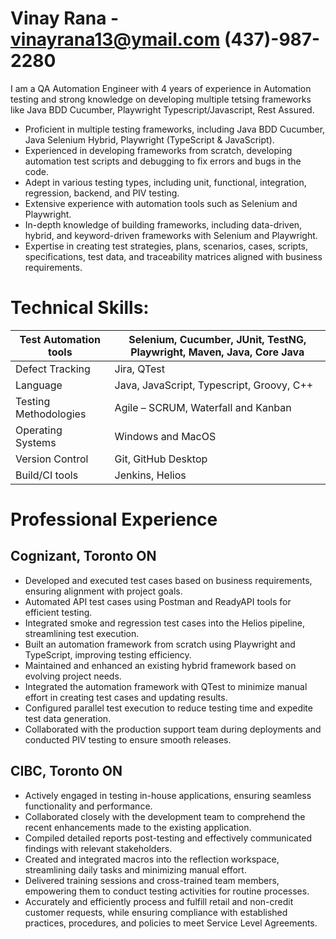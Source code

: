 # Vinay Rana - vinayrana13@ymail.com (437)-987-2280
I am a QA Automation Engineer with 4 years of experience in Automation testing and strong knowledge on developing multiple tetsing frameworks like Java BDD Cucumber, Playwright Typescript/Javascript, Rest Assured.
*  Proficient in multiple testing frameworks, including Java BDD Cucumber, Java Selenium Hybrid, Playwright (TypeScript & JavaScript).
*	Experienced in developing frameworks from scratch, developing automation test scripts and debugging to fix errors and bugs in the code.
*	Adept in various testing types, including unit, functional, integration, regression, backend, and PIV testing.
*	Extensive experience with automation tools such as Selenium and Playwright.
*	In-depth knowledge of building frameworks, including data-driven, hybrid, and keyword-driven frameworks with Selenium and Playwright.
*	Expertise in creating test strategies, plans, scenarios, cases, scripts, specifications, test data, and traceability matrices aligned with business requirements.

# Technical Skills:
|Test Automation tools    |            Selenium, Cucumber, JUnit, TestNG, Playwright, Maven, Java, Core Java|
|----------|-------------|
|Defect Tracking  |    Jira, QTest  |
|  Language   |  Java, JavaScript, Typescript, Groovy, C++  | 
|Testing Methodologies|Agile – SCRUM, Waterfall and Kanban |
|Operating Systems|Windows and MacOS |
|Version Control|Git, GitHub Desktop|
|Build/CI tools| Jenkins, Helios|

# Professional Experience
## Cognizant, Toronto ON
*	Developed and executed test cases based on business requirements, ensuring alignment with project goals.
*	Automated API test cases using Postman and ReadyAPI tools for efficient testing.
*	Integrated smoke and regression test cases into the Helios pipeline, streamlining test execution.
*	Built an automation framework from scratch using Playwright and TypeScript, improving testing efficiency.
*	Maintained and enhanced an existing hybrid framework based on evolving project needs.
*	Integrated the automation framework with QTest to minimize manual effort in creating test cases and updating results.
*	Configured parallel test execution to reduce testing time and expedite test data generation.
*	Collaborated with the production support team during deployments and conducted PIV testing to ensure smooth releases.

## CIBC, Toronto ON
*	Actively engaged in testing in-house applications, ensuring seamless functionality and performance.
*	Collaborated closely with the development team to comprehend the recent enhancements made to the existing application.
*	Compiled detailed reports post-testing and effectively communicated findings with relevant stakeholders.
*	Created and integrated macros into the reflection workspace, streamlining daily tasks and minimizing manual effort.
*	Delivered training sessions and cross-trained team members, empowering them to conduct testing activities for routine processes.
*	Accurately and efficiently process and fulfill retail and non-credit customer requests, while ensuring compliance with established practices, procedures, and policies to meet Service Level Agreements.



